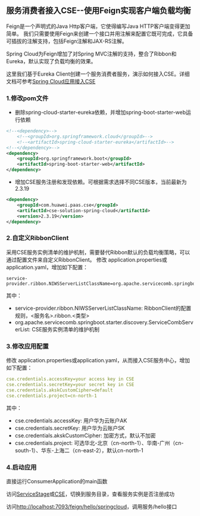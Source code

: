 ## 服务消费者接入CSE--使用Feign实现客户端负载均衡

Feign是一个声明式的Java Http客户端，它使得编写Java HTTP客户端变得更加简单。
我们只需要使用Feign来创建一个接口并用注解来配置它既可完成，它具备可插拔的注解支持，包括Feign注解和JAX-RS注解。

Spring Cloud为Feign增加了对Spring MVC注解的支持，整合了Ribbon和Eureka，默认实现了负载均衡的效果。

这里我们基于Eureka Client创建一个服务消费者服务，演示如何接入CSE。详细文档可参考[Spring Cloud应用接入CSE](https://support.huaweicloud.com/devg-cse/cse_03_0096.html)

### 1.修改pom文件

- 删除spring-cloud-starter-eureka依赖，并增加spring-boot-starter-web运行依赖

```xml
<!--<dependency>-->
	<!--<groupId>org.springframework.cloud</groupId>-->
	<!--<artifactId>spring-cloud-starter-eureka</artifactId>-->
<!--</dependency>-->
<dependency>
	<groupId>org.springframework.boot</groupId>
	<artifactId>spring-boot-starter-web</artifactId>
</dependency>
```

- 增加CSE服务注册和发现依赖。可根据需求选择不同CSE版本，当前最新为2.3.19

```xml
<dependency>
	<groupId>com.huawei.paas.cse</groupId>
	<artifactId>cse-solution-spring-cloud</artifactId>
	<version>2.3.19</version>
</dependency>
```

### 2.自定义RibbonClient
采用CSE服务实例清单的维护机制，需要替代Ribbon默认的负载均衡策略，可以通过配置文件来自定义RibbonClient。
修改 application.properties或application.yaml，增加如下配置：

```
service-provider.ribbon.NIWSServerListClassName=org.apache.servicecomb.springboot.starter.discovery.ServiceCombServerList
```
其中：

* service-provider.ribbon.NIWSServerListClassName: RibbonClient的配置规则，<服务名>.ribbon.<类型>
* org.apache.servicecomb.springboot.starter.discovery.ServiceCombServerList: CSE服务实例清单的维护机制

### 3.修改应用配置
修改 application.properties或application.yaml，从而接入CSE服务中心，增加如下配置：

```yaml
cse.credentials.accessKey=your access key in CSE
cse.credentials.secretKey=your secret key in CSE
cse.credentials.akskCustomCipher=default
cse.credentials.project=cn-north-1
```
其中：

* cse.credentials.accessKey: 用户华为云账户AK
* cse.credentials.secretKey: 用户华为云账户SK
* cse.credentials.akskCustomCipher: 加密方式，默认不加密
* cse.credentials.project: 可选华北-北京（cn-north-1）、华南-广州（cn-south-1）、华东-上海二（cn-east-2），默认cn-north-1

### 4.启动应用
直接运行ConsumerApplication的main函数

访问[ServiceStage](https://console.huaweicloud.com/servicestage/?region=cn-north-1#/cse/services/tab/services)或[CSE](https://console.huaweicloud.com/cse/?region=cn-north-1#/cse/services/tab/services)，切换到服务目录，查看服务实例是否注册成功

访问[http://localhost:7093/feign/hello/springcloud](http://localhost:7093/feign/hello/springcloud)，调用服务/hello接口
